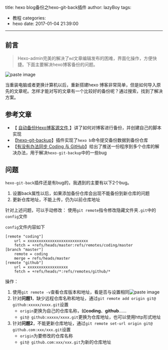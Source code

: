 title: hexo blog备份之hexo-git-back插件
author: lazyBoy
tags:
  - 教程
categories:
  - hexo
date: 2017-01-04 21:39:00
---
## 前言
> Hexo-admin完美的解决了`md`文章编辑发布的困难，界面化操作，方便快捷。下面主要解决hexo博客备份的问题。

![paste image](http://oh1jgyw0v.bkt.clouddn.com/bymzuf4dmf3n62uiect2boat6y?imageslim)

当重装电脑或者更换计算机以后，重新搭建hexo 博客非常简单，但是如何导入原先的文章呢。怎样才能对写的文章有一个比较好的备份呢？通过搜索，找到了解决方案。

<!-- more -->

## 参考文章

- 【 [自动备份Hexo博客源文件 ](http://zhujiegao.com/2015/12/06/automatic-backup/) 】讲了如何对博客进行备份，并创建自己的脚本实现
- 【[hexo-git-backup](https://github.com/coneycode/hexo-git-backup)】插件实现了`hexo b`命令提交备份数据到备份仓库
- 【[有没有办法同步 Coding 与 GitHub](https://segmentfault.com/q/1010000000172591)】给出了推送一份程序到多个仓库的解决办法，用于解决`hexo-git-backup`中的一些bug

## 问题

`hexo-git-back`插件还是有bug的，我遇到的主要有以下2个bug。

1. 设置back属性以后，如果添加备份仓库会出现不能备份到新仓库的问题
2. 更新仓库地址，不能上传，仍为以前仓库地址

针对上述问题，可以手动修改：
使用`git remote`指令修改隐藏文件夹`.git`中的`config`文件

`config`文件内容如下
```
[remote "coding"]
	url = xxxxxxxxxxxxxxxxxxxxxxxxxxx
	fetch = +refs/heads/master:refs/remotes/coding/master
[branch "master"]
	remote = coding
	merge = refs/heads/master
[remote "github"]
	url = xxxxxxxxxxxxxxxxxx
	fetch = +refs/heads/*:refs/remotes/github/*
```

操作：
1. 使用`git remote -v`查看仓库版本和地址，看是否与设置相同![paste image](http://oh1jgyw0v.bkt.clouddn.com/x2t7zc0ufuinrp4392rtrfavej)
2. 针对**问题1**，缺少远程仓库名称和地址，通过`git remote add origin git@ github:xxxxx/xxxx.git`设置
	- `origin`更换为自己的仓库名称，如**coding**、**github**……
	- `git@ github:xxxxx/xxxx.git`更换为仓库地址，也可以使用http形式地址  
3. 针对**问题2**，不能更新仓库地址，通过`git remote set-url origin git@ github.com:xxx/xxx.git`设置
	- `origin`为要修改的仓库名称
    - `git@ github.com:xxx/xxx.git`为新的仓库地址